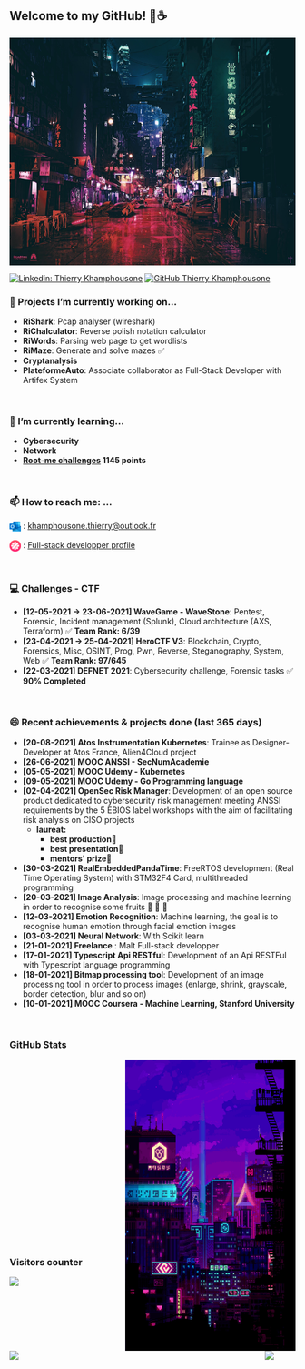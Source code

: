 ## Welcome to my GitHub! 🐼☕

<p align="left" width="100%">
    <img align="center" width="860" height="400" src="./pictures/tokyo.jpg"/>
</p>

[![Linkedin: Thierry Khamphousone](https://img.shields.io/badge/-Thierry_Khamphousone-blue?style=flat-square&logo=Linkedin&logoColor=white&link=https://www.linkedin.com/in/tkhamphousone/)](https://www.linkedin.com/in/tkhamphousone)
[![GitHub Thierry Khamphousone](https://img.shields.io/github/followers/yulypso?label=follow&style=social)](https://github.com/Yulypso)

### 🔭 Projects I’m currently working on...
- __RiShark__: Pcap analyser (wireshark)
- __RiChalculator__: Reverse polish notation calculator
- __RiWords__: Parsing web page to get wordlists
- __RiMaze__: Generate and solve mazes ✅
- __Cryptanalysis__
- __PlateformeAuto__: Associate collaborator as Full-Stack Developer with Artifex System

<br>

### 🌱 I’m currently learning...
- __Cybersecurity__
- __Network__
- __[Root-me challenges](https://www.root-me.org/Yulypso?lang=fr#c478dc536a61adc434aacf8f990eb301) 1145 points__ 

<br>

### 📫 How to reach me: ...

<p align='left'>
    <img align='center' width="20" height="20" src="./pictures/outlook.png" />
        : 
        <a href='mailto:khamphousone.thierry@outlook.fr?subject=GitHub:%20information%20request'>khamphousone.thierry@outlook.fr</a>
<p/>

<p align='left'>
    <img align='center' width="20" height="20" src="./pictures/malt.png" />
        : 
        <a href='https://www.malt.fr/profile/thierrykhamphousone'>Full-stack developper profile</a>
<p/>

<br/>

### 💻 Challenges - CTF
- __[12-05-2021 → 23-06-2021] WaveGame - WaveStone__: Pentest, Forensic, Incident management (Splunk), Cloud architecture (AXS, Terraform) ✅ __Team Rank: 6/39__
- __[23-04-2021 → 25-04-2021] HeroCTF V3__: Blockchain, Crypto, Forensics, Misc, OSINT, Prog, Pwn, Reverse, Steganography, System, Web ✅ __Team Rank: 97/645__
- __[22-03-2021] DEFNET 2021__: Cybersecurity challenge, Forensic tasks ✅ __90% Completed__


<br/>

### 😄 Recent achievements & projects done (last 365 days)
- __[20-08-2021] Atos Instrumentation Kubernetes__: Trainee as Designer-Developer at Atos France, Alien4Cloud project
- __[26-06-2021] MOOC ANSSI - SecNumAcademie__
- __[05-05-2021] MOOC Udemy - Kubernetes__
- __[09-05-2021] MOOC Udemy - Go Programming language__
- __[02-04-2021] OpenSec Risk Manager__: Development of an open source product dedicated to cybersecurity risk management meeting ANSSI requirements by the 5 EBIOS label workshops with the aim of facilitating risk analysis on CISO projects
    - __laureat:__ 
        - __best production🥇__
        - __best presentation🥇__
        - __mentors' prize🥇__
- __[30-03-2021] RealEmbeddedPandaTime__: FreeRTOS development (Real Time Operating System) with STM32F4 Card, multithreaded programming 
- __[20-03-2021] Image Analysis__: Image processing and machine learning in order to recognise some fruits 🍎 🍓 🍌 
- __[12-03-2021] Emotion Recognition__: Machine learning, the goal is to recognise human emotion through facial emotion images
- __[03-03-2021] Neural Network__: With Scikit learn
- __[21-01-2021] Freelance__ : Malt Full-stack developper
- __[17-01-2021] Typescript Api RESTful__: Development of an Api RESTFul with Typescript language programming
- __[18-01-2021] Bitmap processing tool__: Development of an image processing tool in order to process images (enlarge, shrink, grayscale, border detection, blur and so on)
- __[10-01-2021] MOOC Coursera - Machine Learning, Stanford University__

<br/>

### GitHub Stats

<img align='right' width="300" height="512" src="./pictures/stats.gif" />

<div float='left'>
    <img align='left' width='450' src="https://github-readme-stats.vercel.app/api?username=yulypso&count_private=true&theme=tokyonight&layout=compact&show_icons=true&custom_title=Yulypso's GitHub Stats"/>
    <img align='left' src="https://github-readme-stats.vercel.app/api/top-langs/?username=Yulypso&langs_count=10&theme=tokyonight&layout=compact&card_width=400&custom_title=Yulypso's Most Used Languages" />
</div>

<br><br><br><br><br><br><br><br><br><br><br><br><br><br><br><br><br><br><br>

### Visitors counter

<img float='center' src="https://profile-counter.glitch.me/%7BYulypso%7D/count.svg" />




<!-- to display more pin repositories :
https://github-readme-stats.vercel.app/api/pin/?username=yulypso&repo=meimo&count_private=true&theme=tokyonight&layout=compact&show_icons=true -->



<!--
**Yulypso/Yulypso** is a ✨ _special_ ✨ repository because its `README.md` (this file) appears on your GitHub profile.

Here are some ideas to get you started:

- 🔭 I’m currently working on ...
- 🌱 I’m currently learning ...
- 👯 I’m looking to collaborate on ...
- 🤔 I’m looking for help with ...
- 💬 Ask me about ...
- 📫 How to reach me: ...
- 😄 Pronouns: ...
- ⚡ Fun fact: ...
-->
